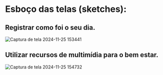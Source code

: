 # Esboço das telas (sketches):

## Registrar como foi o seu dia.
![Captura de tela 2024-11-25 153441](https://github.com/user-attachments/assets/a28e7397-2058-441c-9f10-fa14bf3a5c5f)

## Utilizar recursos de multimídia para o bem estar.
![Captura de tela 2024-11-25 154732](https://github.com/user-attachments/assets/3671f5a3-4cc8-475a-b7ca-52609b2afc2c)
